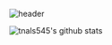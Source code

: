 ![header](https://capsule-render.vercel.app/api?height=400&text=Welcome!😊&desc=This%20is%20seongbae%20playground)

![tnals545's github stats](https://github-readme-stats.vercel.app/api?username=wltjdqo55&show_icons=true&theme=tokyonight)

